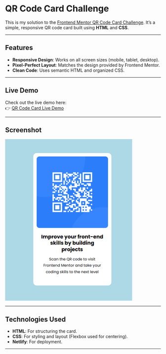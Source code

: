 # QR Code Card Challenge

This is my solution to the [Frontend Mentor QR Code Card Challenge](https://www.frontendmentor.io/challenges/qr-code-component-iux_sIO_H). It’s a simple, responsive QR code card built using **HTML** and **CSS**.

---

## Features
- **Responsive Design**: Works on all screen sizes (mobile, tablet, desktop).
- **Pixel-Perfect Layout**: Matches the design provided by Frontend Mentor.
- **Clean Code**: Uses semantic HTML and organized CSS.

---

## Live Demo
Check out the live demo here:  
👉 [QR Code Card Live Demo](https://qr-code-card-challenge1.netlify.app/)

---

## Screenshot
![QR Code Card Screenshot](Assets/Img/Screenshot.png)

---

## Technologies Used
- **HTML**: For structuring the card.
- **CSS**: For styling and layout (Flexbox used for centering).
- **Netlify**: For deployment.

---
